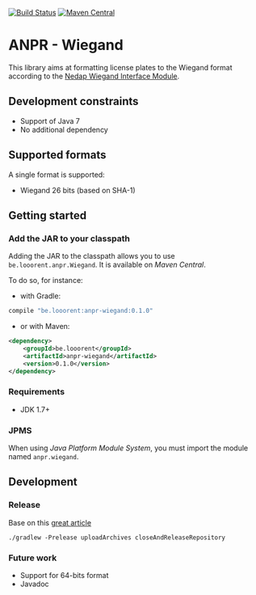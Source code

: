 [![Build Status](https://travis-ci.org/looorent/anpr-weigand.svg?branch=master)](https://travis-ci.org/looorent/anpr-weigand)
[![Maven Central](https://maven-badges.herokuapp.com/maven-central/be.looorent/anpr-weigand/badge.svg)](http://search.maven.org/#artifactdetails%7Cbe.looorent%7Canpr-weigand)

# ANPR - Wiegand

This library aims at formatting license plates to the Wiegand format according to the [Nedap Wiegand Interface Module](https://www.nedapidentification.com/products/anpr/wiegand-interface-module/).

## Development constraints

* Support of Java 7
* No additional dependency

## Supported formats

A single format is supported:

* Wiegand 26 bits (based on SHA-1)

## Getting started

### Add the JAR to your classpath

Adding the JAR to the classpath allows you to use `be.looorent.anpr.Wiegand`. It is available on _Maven Central_.

To do so, for instance:
* with Gradle:
```groovy
compile "be.looorent:anpr-wiegand:0.1.0"
```
* or with Maven:
```xml
<dependency>
    <groupId>be.looorent</groupId>
    <artifactId>anpr-wiegand</artifactId>
    <version>0.1.0</version>
</dependency>
```

### Requirements

* JDK 1.7+

### JPMS

When using _Java Platform Module System_, you must import the module named `anpr.wiegand`.

## Development

### Release

Base on this [great article](https://nemerosa.ghost.io/2015/07/01/publishing-to-the-maven-central-using-gradle/)
```shell
./gradlew -Prelease uploadArchives closeAndReleaseRepository
```

### Future work

* Support for 64-bits format
* Javadoc

